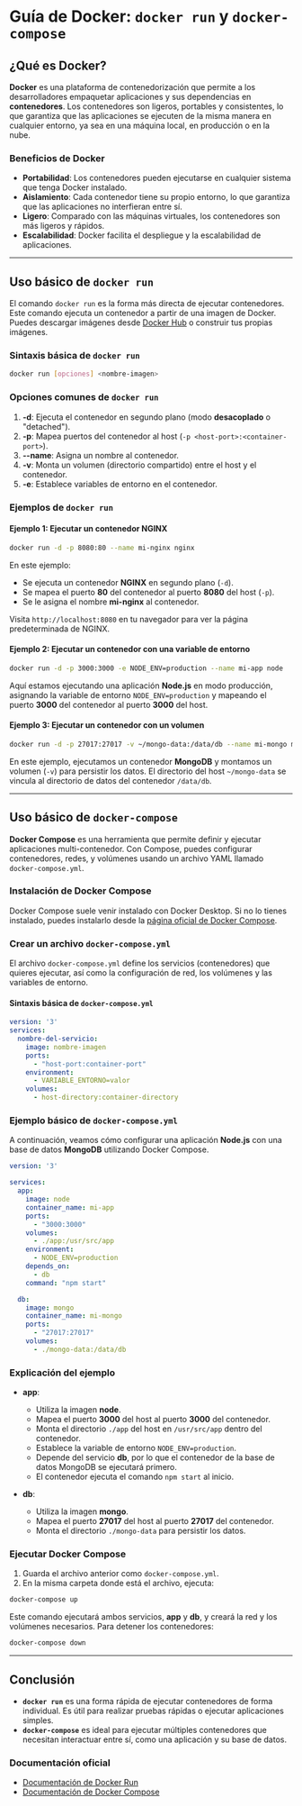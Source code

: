 # Guía de Docker: `docker run` y `docker-compose`

## ¿Qué es Docker?

**Docker** es una plataforma de contenedorización que permite a los desarrolladores empaquetar aplicaciones y sus dependencias en **contenedores**. Los contenedores son ligeros, portables y consistentes, lo que garantiza que las aplicaciones se ejecuten de la misma manera en cualquier entorno, ya sea en una máquina local, en producción o en la nube.

### Beneficios de Docker

- **Portabilidad**: Los contenedores pueden ejecutarse en cualquier sistema que tenga Docker instalado.
- **Aislamiento**: Cada contenedor tiene su propio entorno, lo que garantiza que las aplicaciones no interfieran entre sí.
- **Ligero**: Comparado con las máquinas virtuales, los contenedores son más ligeros y rápidos.
- **Escalabilidad**: Docker facilita el despliegue y la escalabilidad de aplicaciones.

---

## Uso básico de `docker run`

El comando `docker run` es la forma más directa de ejecutar contenedores. Este comando ejecuta un contenedor a partir de una imagen de Docker. Puedes descargar imágenes desde [Docker Hub](https://hub.docker.com/) o construir tus propias imágenes.

### Sintaxis básica de `docker run`

```bash
docker run [opciones] <nombre-imagen>
```

### Opciones comunes de `docker run`

1. **-d**: Ejecuta el contenedor en segundo plano (modo **desacoplado** o "detached").
2. **-p**: Mapea puertos del contenedor al host (`-p <host-port>:<container-port>`).
3. **--name**: Asigna un nombre al contenedor.
4. **-v**: Monta un volumen (directorio compartido) entre el host y el contenedor.
5. **-e**: Establece variables de entorno en el contenedor.

### Ejemplos de `docker run`

#### Ejemplo 1: Ejecutar un contenedor NGINX

```bash
docker run -d -p 8080:80 --name mi-nginx nginx
```

En este ejemplo:

- Se ejecuta un contenedor **NGINX** en segundo plano (`-d`).
- Se mapea el puerto **80** del contenedor al puerto **8080** del host (`-p`).
- Se le asigna el nombre **mi-nginx** al contenedor.

Visita `http://localhost:8080` en tu navegador para ver la página predeterminada de NGINX.

#### Ejemplo 2: Ejecutar un contenedor con una variable de entorno

```bash
docker run -d -p 3000:3000 -e NODE_ENV=production --name mi-app node
```

Aquí estamos ejecutando una aplicación **Node.js** en modo producción, asignando la variable de entorno `NODE_ENV=production` y mapeando el puerto **3000** del contenedor al puerto **3000** del host.

#### Ejemplo 3: Ejecutar un contenedor con un volumen

```bash
docker run -d -p 27017:27017 -v ~/mongo-data:/data/db --name mi-mongo mongo
```

En este ejemplo, ejecutamos un contenedor **MongoDB** y montamos un volumen (`-v`) para persistir los datos. El directorio del host `~/mongo-data` se vincula al directorio de datos del contenedor `/data/db`.

---

## Uso básico de `docker-compose`

**Docker Compose** es una herramienta que permite definir y ejecutar aplicaciones multi-contenedor. Con Compose, puedes configurar contenedores, redes, y volúmenes usando un archivo YAML llamado `docker-compose.yml`.

### Instalación de Docker Compose

Docker Compose suele venir instalado con Docker Desktop. Si no lo tienes instalado, puedes instalarlo desde la [página oficial de Docker Compose](https://docs.docker.com/compose/install/).

### Crear un archivo `docker-compose.yml`

El archivo `docker-compose.yml` define los servicios (contenedores) que quieres ejecutar, así como la configuración de red, los volúmenes y las variables de entorno.

#### Sintaxis básica de `docker-compose.yml`

```yaml
version: '3'
services:
  nombre-del-servicio:
    image: nombre-imagen
    ports:
      - "host-port:container-port"
    environment:
      - VARIABLE_ENTORNO=valor
    volumes:
      - host-directory:container-directory
```

### Ejemplo básico de `docker-compose.yml`

A continuación, veamos cómo configurar una aplicación **Node.js** con una base de datos **MongoDB** utilizando Docker Compose.

```yaml
version: '3'

services:
  app:
    image: node
    container_name: mi-app
    ports:
      - "3000:3000"
    volumes:
      - ./app:/usr/src/app
    environment:
      - NODE_ENV=production
    depends_on:
      - db
    command: "npm start"

  db:
    image: mongo
    container_name: mi-mongo
    ports:
      - "27017:27017"
    volumes:
      - ./mongo-data:/data/db
```

### Explicación del ejemplo

- **app**:
  - Utiliza la imagen **node**.
  - Mapea el puerto **3000** del host al puerto **3000** del contenedor.
  - Monta el directorio `./app` del host en `/usr/src/app` dentro del contenedor.
  - Establece la variable de entorno `NODE_ENV=production`.
  - Depende del servicio **db**, por lo que el contenedor de la base de datos MongoDB se ejecutará primero.
  - El contenedor ejecuta el comando `npm start` al inicio.
  
- **db**:
  - Utiliza la imagen **mongo**.
  - Mapea el puerto **27017** del host al puerto **27017** del contenedor.
  - Monta el directorio `./mongo-data` para persistir los datos.

### Ejecutar Docker Compose

1. Guarda el archivo anterior como `docker-compose.yml`.
2. En la misma carpeta donde está el archivo, ejecuta:

```bash
docker-compose up
```

Este comando ejecutará ambos servicios, **app** y **db**, y creará la red y los volúmenes necesarios. Para detener los contenedores:

```bash
docker-compose down
```

---

## Conclusión

- **`docker run`** es una forma rápida de ejecutar contenedores de forma individual. Es útil para realizar pruebas rápidas o ejecutar aplicaciones simples.
- **`docker-compose`** es ideal para ejecutar múltiples contenedores que necesitan interactuar entre sí, como una aplicación y su base de datos.

### Documentación oficial

- [Documentación de Docker Run](https://docs.docker.com/engine/reference/run/)
- [Documentación de Docker Compose](https://docs.docker.com/compose/)
